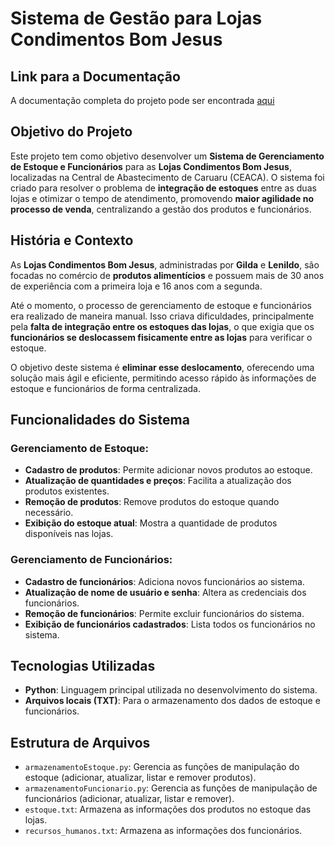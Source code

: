 # Sistema de Gestão para Lojas Condimentos Bom Jesus
## Link para a Documentação

A documentação completa do projeto pode ser encontrada [aqui]((https://docs.google.com/document/d/1MaJqQFF0VUvH_ecQKQRh2ho6i8U8x-Ov/edit?usp=sharing&ouid=110255632272579881467&rtpof=true&sd=true))

## Objetivo do Projeto

Este projeto tem como objetivo desenvolver um **Sistema de Gerenciamento de Estoque e Funcionários** para as **Lojas Condimentos Bom Jesus**, localizadas na Central de Abastecimento de Caruaru (CEACA). O sistema foi criado para resolver o problema de **integração de estoques** entre as duas lojas e otimizar o tempo de atendimento, promovendo **maior agilidade no processo de venda**, centralizando a gestão dos produtos e funcionários.

## História e Contexto

As **Lojas Condimentos Bom Jesus**, administradas por **Gilda** e **Lenildo**, são focadas no comércio de **produtos alimentícios** e possuem mais de 30 anos de experiência com a primeira loja e 16 anos com a segunda.

Até o momento, o processo de gerenciamento de estoque e funcionários era realizado de maneira manual. Isso criava dificuldades, principalmente pela **falta de integração entre os estoques das lojas**, o que exigia que os **funcionários se deslocassem fisicamente entre as lojas** para verificar o estoque.

O objetivo deste sistema é **eliminar esse deslocamento**, oferecendo uma solução mais ágil e eficiente, permitindo acesso rápido às informações de estoque e funcionários de forma centralizada.

## Funcionalidades do Sistema

### Gerenciamento de Estoque:
- **Cadastro de produtos**: Permite adicionar novos produtos ao estoque.
- **Atualização de quantidades e preços**: Facilita a atualização dos produtos existentes.
- **Remoção de produtos**: Remove produtos do estoque quando necessário.
- **Exibição do estoque atual**: Mostra a quantidade de produtos disponíveis nas lojas.

### Gerenciamento de Funcionários:
- **Cadastro de funcionários**: Adiciona novos funcionários ao sistema.
- **Atualização de nome de usuário e senha**: Altera as credenciais dos funcionários.
- **Remoção de funcionários**: Permite excluir funcionários do sistema.
- **Exibição de funcionários cadastrados**: Lista todos os funcionários no sistema.

## Tecnologias Utilizadas

- **Python**: Linguagem principal utilizada no desenvolvimento do sistema.
- **Arquivos locais (TXT)**: Para o armazenamento dos dados de estoque e funcionários.

## Estrutura de Arquivos

- `armazenamentoEstoque.py`: Gerencia as funções de manipulação do estoque (adicionar, atualizar, listar e remover produtos).
- `armazenamentoFuncionario.py`: Gerencia as funções de manipulação de funcionários (adicionar, atualizar, listar e remover).
- `estoque.txt`: Armazena as informações dos produtos no estoque das lojas.
- `recursos_humanos.txt`: Armazena as informações dos funcionários.
